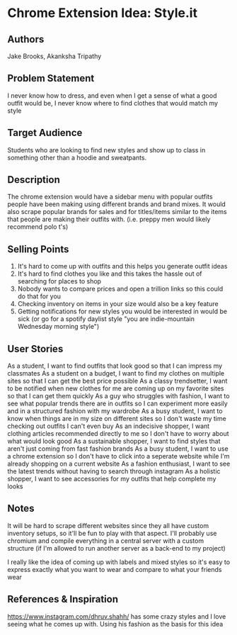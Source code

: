 # Chrome Extension Idea: Style.it

## Authors

Jake Brooks, Akanksha Tripathy

## Problem Statement

I never know how to dress, and even when I get a sense of what a good outfit would be, I never know where to find clothes that would match my style

## Target Audience

Students who are looking to find new styles and show up to class in something other than a hoodie and sweatpants. 

## Description

The chrome extension would have a sidebar menu with popular outfits people have been making using different brands and brand mixes. It would also scrape popular brands for sales and for titles/items similar to the items that people are making their outfits with. (i.e. preppy men would likely recommend polo t's)

## Selling Points

1. It's hard to come up with outfits and this helps you generate outfit ideas
2. It's hard to find clothes you like and this takes the hassle out of searching for places to shop
3. Nobody wants to compare prices and open a trillion links so this could do that for you 
4. Checking inventory on items in your size would also be a key feature
5. Getting notifications for new styles you would be interested in would be sick (or go for a spotify daylist style "you are indie-mountain Wednesday morning style")

## User Stories

As a student, I want to find outfits that look good so that I can impress my classmates
As a student on a budget, I want to find my clothes on multiple sites so that I can get the best price possible 
As a classy trendsetter, I want to be notified when new clothes for me are coming up on my favorite sites so that I can get them quickly 
As a guy who struggles with fashion, I want to see what popular trends there are in outfits so I can experiment more easily and in a structured fashion with my wardrobe
As a busy student, I want to know when things are in my size on different sites so I don't waste my time checking out outfits I can't even buy
As an indecisive shopper, I want clothing articles recommended directly to me so I don't have to worry about what would look good
As a sustainable shopper, I want to find styles that aren't just coming from fast fashion brands
As a busy student, I want to use a chrome extension so I don't have to click into a seperate website while I'm already shopping on a current website
As a fashion enthusiast, I want to see the latest trends without having to search through instagram 
As a holistic shopper, I want to see accessories for my outfits that help complete my looks

## Notes

It will be hard to scrape different websites since they all have custom inventory setups, so it'll be fun to play with that aspect. I'll probably use chromium and compile everything in a central server with a custom structure (if I'm allowed to run another server as a back-end to my project)

I really like the idea of coming up with labels and mixed styles so it's easy to express exactly what you want to wear and compare to what your friends wear

## References & Inspiration
https://www.instagram.com/dhruv.shahh/ has some crazy styles and I love seeing what he comes up with. Using his fashion as the basis for this idea
